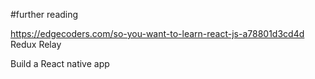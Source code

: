 #further reading

https://edgecoders.com/so-you-want-to-learn-react-js-a78801d3cd4d
Redux
Relay

Build a React native app
